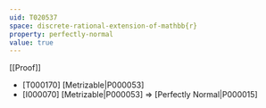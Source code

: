 ```yaml
---
uid: T020537
space: discrete-rational-extension-of-mathbb{r}
property: perfectly-normal
value: true
---
```

[[Proof]]

* [T000170] [Metrizable|P000053]
* [I000070] [Metrizable|P000053] => [Perfectly Normal|P000015]

